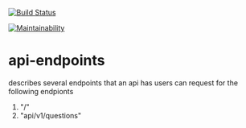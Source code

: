 [![Build Status](https://travis-ci.org/gbols/api-endpoint.svg?branch=finalEdit)](https://travis-ci.org/gbols/api-endpoint)

[![Maintainability](https://api.codeclimate.com/v1/badges/00e0c0d02db50dfc3f1c/maintainability)](https://codeclimate.com/github/gbols/api-endpoint/maintainability)

# api-endpoints
describes several endpoints that an api has
users can request for the following endpionts
1. "/"
2. "api/v1/questions"
